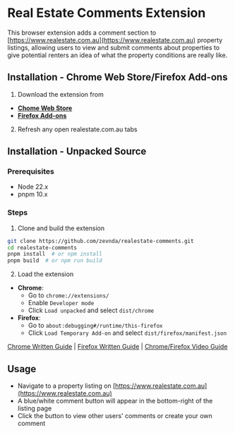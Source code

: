 # Real Estate Comments Extension

This browser extension adds a comment section to [https://www.realestate.com.au](https://www.realestate.com.au) property listings, allowing users to view and submit comments about properties to give potential renters an idea of what the property conditions are really like.

## Installation - Chrome Web Store/Firefox Add-ons

1. Download the extension from
  - **[Chome Web Store](https://chromewebstore.google.com/detail/fpmhogbiebniapjfkbhgeacgkgpjaenn)**
  - **[Firefox Add-ons](https://addons.mozilla.org/en-US/firefox/addon/real-estate-comments/)**
2. Refresh any open realestate.com.au tabs

## Installation - Unpacked Source

### Prerequisites
- Node 22.x
- pnpm 10.x

### Steps
1. Clone and build the extension
```bash
git clone https://github.com/zevnda/realestate-comments.git
cd realestate-comments
pnpm install  # or npm install
pnpm build  # or npm run build
```

2. Load the extension
- **Chrome**:
  - Go to `chrome://extensions/`
  - Enable `Developer mode`
  - Click `Load unpacked` and select `dist/chrome`
- **Firefox**:
  - Go to `about:debugging#/runtime/this-firefox`
  - Click `Load Temporary Add-on` and select `dist/firefox/manifest.json`

[Chrome Written Guide](https://developer.chrome.com/docs/extensions/mv3/getstarted/development-basics/#load-unpacked) | [Firefox Written Guide](https://developer.mozilla.org/en-US/docs/Mozilla/Add-ons/WebExtensions/Your_first_WebExtension#installing) | [Chrome/Firefox Video Guide](https://www.youtube.com/watch?v=dhaGRJvJAII)

## Usage

- Navigate to a property listing on [https://www.realestate.com.au](https://www.realestate.com.au)
- A blue/white comment button will appear in the bottom-right of the listing page
- Click the button to view other users' comments or create your own comment